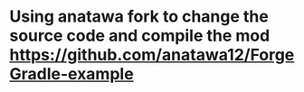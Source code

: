 # Using anatawa fork to change the source code and compile the mod https://github.com/anatawa12/ForgeGradle-example
